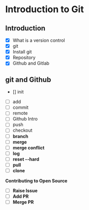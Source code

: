 # Introduction to Git

## Introduction
- [x] What is a version control
- [x] git
- [x] Install git
- [x] Repository
- [x] Github and Gitlab

## git and Github

- [] init
- [ ] add
- [ ] commit
- [ ] remote
- [ ] Github Intro
- [ ] push
- [ ] checkout <b>
- [ ] branch
- [ ] merge
- [ ] merge conflict
- [ ] log
- [ ] reset --hard <commit>
- [ ] pull
- [ ] clone

Contributing to Open Source
- [ ] Raise Issue
- [ ] Add PR
- [ ] Merge PR
